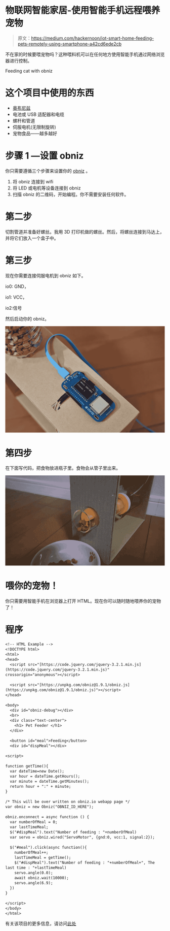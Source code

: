 # 物联网智能家居-使用智能手机远程喂养宠物

> 原文：<https://medium.com/hackernoon/iot-smart-home-feeding-pets-remotely-using-smartphone-a42cd6ede2cb>

不在家的时候要喂宠物吗？这种喂料机可以在任何地方使用智能手机通过网络浏览器进行控制。

Feeding cat with obniz

# 这个项目中使用的东西

*   [奥布尼兹](https://obniz.io/)
*   电池或 USB 适配器和电缆
*   螺杆和管道
*   伺服电机(无限制旋转)
*   宠物食品——越多越好

# 步骤 1 —设置 obniz

你只需要遵循三个步骤来设置你的 [obniz](https://obniz.io/) 。

1.  将 obniz 连接到 wifi
2.  将 LED 或电机等设备连接到 obniz
3.  扫描 obniz 的二维码，开始编程。你不需要安装任何软件。

# 第二步

切割管道并准备好螺丝。我用 3D 打印机做的螺丝。然后，将螺丝连接到马达上，并将它们放入一个盒子中。

# 第三步

现在你需要连接伺服电机到 obniz 如下。

io0: GND，

io1: VCC，

io2:信号

然后启动你的 obniz。

![](img/916020ff0f2c95050698cbc7bd1e4c9f.png)

# 第四步

在下面写代码，把食物放进瓶子里。食物会从管子里出来。

![](img/037179e03cfb6f112cdc03e5ed5a5fdd.png)

# 喂你的宠物！

你只需要用智能手机在浏览器上打开 HTML。现在你可以随时随地喂养你的宠物了！

# 程序

```
<!-- HTML Example -->
<!DOCTYPE html>
<html>
<head> 
  <script src="[https://code.jquery.com/jquery-3.2.1.min.js](https://code.jquery.com/jquery-3.2.1.min.js)" crossorigin="anonymous"></script>

  <script src="[https://unpkg.com/obniz@1.9.1/obniz.js](https://unpkg.com/obniz@1.9.1/obniz.js)"></script>
</head>

<body>
  <div id="obniz-debug"></div>
  <br>
  <div class="text-center">
    <h1> Pet Feeder </h1>
  </div>

  <button id="meal">Feeding</button>
  <div id="dispMeal"></div>

<script>

function getTime(){
  var dateTime=new Date();
  var hour = dateTime.getHours();
  var minute = dateTime.getMinutes();
  return hour + ":" + minute;
}

/* This will be over written on obniz.io webapp page */
var obniz = new Obniz("OBNIZ_ID_HERE");

obniz.onconnect = async function () {
  var numberOfMeal = 0;
  var lastTimeMeal;
  $("#dispMeal").text("Number of feeding : "+numberOfMeal)
  var servo = obniz.wired("ServoMotor", {gnd:0, vcc:1, signal:2});

  $("#meal").click(async function(){
    numberOfMeal++;
    lastTimeMeal = getTime();
    $("#dispMeal").text("Number of feeding : "+numberOfMeal+", The last time : "+lastTimeMeal)
    servo.angle(0.0);
    await obniz.wait(10000);
    servo.angle(6.9);
  })
}

</script>
</body>
</html>
```

有关该项目的更多信息，请访问[此处](https://obniz.io/explore/4)